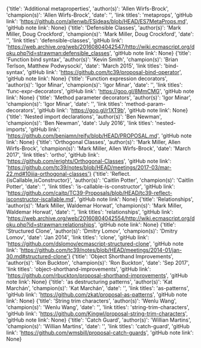 {'title': 'Additional metaproperties', 'author(s)': 'Allen Wirfs-Brock', 'champion(s)': 'Allen Wirfs-Brock', 'date': '', 'link titles': 'metaprops', 'gitHub link': 'https://github.com/allenwb/ESideas/blob/HEAD/ES7MetaProps.md', 'gitHub note link': None}
{'title': 'Defensible Classes', 'author(s)': 'Mark Miller, Doug Crockford', 'champion(s)': 'Mark Miller, Doug Crockford', 'date': '', 'link titles': 'defensible-classes', 'gitHub link': 'https://web.archive.org/web/20160804042547/http://wiki.ecmascript.org/doku.php?id=strawman:defensible_classes', 'gitHub note link': None}
{'title': 'Function bind syntax', 'author(s)': 'Kevin Smith', 'champion(s)': 'Brian Terlson, Matthew Podwysocki', 'date': 'March 2015', 'link titles': 'bind-syntax', 'gitHub link': 'https://github.com/tc39/proposal-bind-operator', 'gitHub note link': None}
{'title': 'Function expression decorators', 'author(s)': 'Igor Minar', 'champion(s)': 'Igor Minar', 'date': '', 'link titles': 'func-expr-decorators', 'gitHub link': 'https://goo.gl/8MmCMG', 'gitHub note link': None}
{'title': 'Method parameter decorators', 'author(s)': 'Igor Minar', 'champion(s)': 'Igor Minar', 'date': '', 'link titles': 'method-param-decorators', 'gitHub link': 'https://goo.gl/r1XT9b', 'gitHub note link': None}
{'title': 'Nested import declarations', 'author(s)': 'Ben Newman', 'champion(s)': 'Ben Newman', 'date': 'July 2016', 'link titles': 'nested-imports', 'gitHub link': 'https://github.com/benjamn/reify/blob/HEAD/PROPOSAL.md', 'gitHub note link': None}
{'title': 'Orthogonal Classes', 'author(s)': 'Mark Miller, Allen Wirfs-Brock', 'champion(s)': 'Mark Miller, Allen Wirfs-Brock', 'date': 'March 2017', 'link titles': 'ortho', 'gitHub link': 'https://github.com/erights/Orthogonal-Classes', 'gitHub note link': 'https://github.com/tc39/notes/blob/HEAD/meetings/2017-03/mar-22.md#10iiia-orthogonal-classes'}
{'title': 'Reflect.{isCallable,isConstructor}', 'author(s)': 'Caitlin Potter', 'champion(s)': 'Caitlin Potter', 'date': '', 'link titles': 'is-callable-is-constructor', 'gitHub link': 'https://github.com/caitp/TC39-Proposals/blob/HEAD/tc39-reflect-isconstructor-iscallable.md', 'gitHub note link': None}
{'title': 'Relationships', 'author(s)': 'Mark Miller, Waldemar Horwat', 'champion(s)': 'Mark Miller, Waldemar Horwat', 'date': '', 'link titles': 'relationships', 'gitHub link': 'https://web.archive.org/web/20160804042554/http://wiki.ecmascript.org/doku.php?id=strawman:relationships', 'gitHub note link': None}
{'title': 'Structured Clone', 'author(s)': 'Dmitry Lomov', 'champion(s)': 'Dmitry Lomov', 'date': 'Jan 2014', 'link titles': 'clone', 'gitHub link': 'https://github.com/dslomov/ecmascript-structured-clone', 'gitHub note link': 'https://github.com/tc39/notes/blob/HEAD/meetings/2014-01/jan-30.md#structured-clone'}
{'title': 'Object Shorthand Improvements', 'author(s)': 'Ron Buckton', 'champion(s)': 'Ron Buckton', 'date': 'Sep 2017', 'link titles': 'object-shorthand-improvements', 'gitHub link': 'https://github.com/rbuckton/proposal-shorthand-improvements', 'gitHub note link': None}
{'title': 'as destructuring patterns', 'author(s)': 'Kat Marchán', 'champion(s)': 'Kat Marchán', 'date': '', 'link titles': 'as-patterns', 'gitHub link': 'https://github.com/zkat/proposal-as-patterns', 'gitHub note link': None}
{'title': 'String trim characters', 'author(s)': 'Wenlu Wang', 'champion(s)': 'Wenlu Wang', 'date': '', 'link titles': 'string-trim-characters', 'gitHub link': 'https://github.com/Kingwl/proposal-string-trim-characters', 'gitHub note link': None}
{'title': 'Catch Guard', 'author(s)': 'Willian Martins', 'champion(s)': 'Willian Martins', 'date': '', 'link titles': 'catch-guard', 'gitHub link': 'https://github.com/wmsbill/proposal-catch-guards', 'gitHub note link': None}
